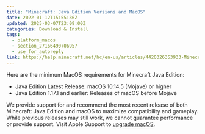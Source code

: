 ```yaml
---
title: "Minecraft: Java Edition Versions and MacOS"
date: 2022-01-12T15:55:36Z
updated: 2025-03-07T23:09:00Z
categories: Download & Install
tags:
  - platform_macos
  - section_27166490706957
  - use_for_autoreply
link: https://help.minecraft.net/hc/en-us/articles/4420326353933-Minecraft-Java-Edition-Versions-and-MacOS
---
```


Here are the minimum MacOS requirements for Minecraft Java Edition:

- Java Edition Latest Release: macOS 10.14.5 (Mojave) or higher
- Java Edition 1.17.1 and earlier: Releases of macOS before Mojave

We provide support for and recommend the most recent release of both Minecraft: Java Edition and macOS to maximize compatibility and gameplay. While previous releases may still work, we cannot guarantee performance or provide support. Visit Apple Support to [upgrade macOS](https://support.apple.com/en-us/108382).
